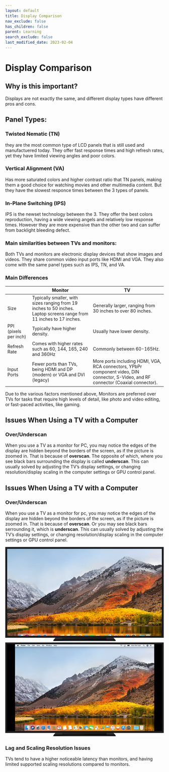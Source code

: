 ```yaml
---
layout: default
title: Display Comparison
nav_exclude: false
has_children: false
parent: Learning
search_exclude: false
last_modified_date: 2023-02-04
---
```


# Display Comparison

## Why is this important?
Displays are not exactly the same, and different display types have different pros and cons.

## Panel Types:

### Twisted Nematic (TN)
they are the most common type of LCD panels that is still used and manufactuered today. They offer fast response times and high refresh rates, yet they have limited viewing angles and poor colors.

### Vertical Alignment (VA)
Has more saturated colors and higher contrast ratio that TN panels, making them a good choice for watching movies and other multimedia content. But they have the slowest responce times between the 3 types of panels.

### In-Plane Switching (IPS)
IPS is the newset technology between the 3. They offer the best colors reproduction, having a wide viewing angels and relatively low response times. However they are more expensive than the other two and can suffer from backlight bleeding defect. 

### Main similarities between TVs and monitors:
Both TVs and monitors are electronic display devices that show images and videos. They share common video input ports like HDMI and VGA. They also come with the same panel types such as IPS, TN, and VA.

### Main Differences

|  | Monitor | TV |
| ---- | ---- | ---- |
| Size | Typically smaller, with sizes ranging from 19 inches to 50 inches. Laptop screens range from 11 inches to 17 inches. | Generally larger, ranging from 30 inches to over 80 inches. |
| PPI (pixels per inch) | Typically have higher density. | Usually have lower density. |
| Refresh Rate | Comes with higher rates such as 60, 144, 165, 240 and 360Hz | Commonly between 60-165Hz. |
| Input Ports | Fewer ports than TVs, being HDMI and DP (modern) or VGA and DVI (legacy) | More ports including HDMI, VGA, RCA connectors, YPbPr component video, DIN connector, S-Video, and RF connector (Coaxial connector). |


 Due to the various factors mentioned above, Monitors are preferred over TVs for tasks that require high levels of detail, like photo and video editing, or fast-paced activities, like gaming.


## Issues When Using a TV with a Computer
### Over/Underscan
When you use a TV as a monitor for PC, you may notice the edges of the display are hidden beyond the borders of the screen, as if the picture is zoomed in. That is because of **overscan**. The opposite of which, where you see black bars surrounding the display is called **underscan**. This can usually solved by adjusting the TV’s display settings, or changing resolution/display scaling in the computer settings or GPU control panel.

## Issues When Using a TV with a Computer
### Over/Underscan
When you use a TV as a monitor for pc, you may notice the edges of the display are hidden beyond the borders of the screen, as if the picture is zoomed in. That is because of **overscan**. Or you may see black bars serrounding it, which is **underscan**. This can usually solved by adjusting the TV’s display settings,  or changing resolution/display scaling in the computer settings or GPU control panel.


![overscan](/assets/Display-Comparison/desktop-overscan.jpg)
![underscan](/assets/Display-Comparison/desktop-underscan.jpg)

### Lag and Scaling Resolution Issues
TVs tend to have a higher noticeable latency than monitors, and having limited supported scaling resolutions compared to monitors.

